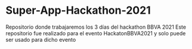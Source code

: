 # Super-App-Hackathon-2021
Repositorio donde trabajaremos los 3 días del hackathon BBVA 2021
Este repositorio fue realizado para el evento HackatonBBVA2021 y solo puede ser usado para dicho evento
